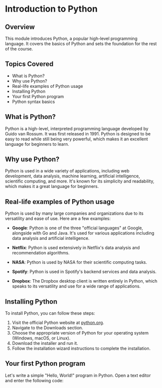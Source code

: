 # Introduction to Python

## Overview

This module introduces Python, a popular high-level programming language. It covers the basics of Python and sets the foundation for the rest of the course.

## Topics Covered

- What is Python?
- Why use Python?
- Real-life examples of Python usage
- Installing Python
- Your first Python program
- Python syntax basics

## What is Python?

Python is a high-level, interpreted programming language developed by Guido van Rossum. It was first released in 1991. Python is designed to be easy to read while still being very powerful, which makes it an excellent language for beginners to learn.

## Why use Python?

Python is used in a wide variety of applications, including web development, data analysis, machine learning, artificial intelligence, scientific computing, and more. It's known for its simplicity and readability, which makes it a great language for beginners.

## Real-life examples of Python usage

Python is used by many large companies and organizations due to its versatility and ease of use. Here are a few examples:

- **Google**: Python is one of the three "official languages" at Google, alongside with Go and Java. It's used for various applications including data analysis and artificial intelligence.

- **Netflix**: Python is used extensively in Netflix's data analysis and recommendation algorithms.

- **NASA**: Python is used by NASA for their scientific computing tasks.

- **Spotify**: Python is used in Spotify's backend services and data analysis.

- **Dropbox**: The Dropbox desktop client is written entirely in Python, which speaks to its versatility and use for a wide range of applications.

## Installing Python

To install Python, you can follow these steps:

1. Visit the official Python website at [python.org](https://www.python.org).
2. Navigate to the Downloads section.
3. Choose the appropriate version of Python for your operating system (Windows, macOS, or Linux).
4. Download the installer and run it.
5. Follow the installation wizard instructions to complete the installation.

## Your first Python program

Let's write a simple "Hello, World!" program in Python. Open a text editor and enter the following code: